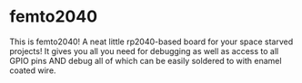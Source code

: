 # femto2040
This is femto2040! A neat little rp2040-based board for your space starved projects!
It gives you all you need for debugging as well as access to all GPIO pins AND debug
all of which can be easily soldered to with enamel coated wire.
